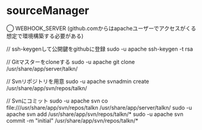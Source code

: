 # sourceManager

◯ WEBHOOK_SERVER
(github.comからはapacheユーザーでアクセスがくる想定で環境構築する必要がある)

// ssh-keygenして公開鍵をgithubに登録
sudo -u apache ssh-keygen -t rsa

// Gitマスターをcloneする
sudo -u apache git clone /usr/share/app/server/talkn/

// Svnリポジトリを用意
sudo -u apache svnadmin create /usr/share/app/svn/repos/talkn/

// Svnにコミット
sudo -u apache svn co file:///usr/share/app/svn/repos/talkn /usr/share/app/server/talkn/
sudo -u apache svn add /usr/share/app/svn/repos/talkn/*
sudo -u apache svn commit -m "initial" /usr/share/app/svn/repos/talkn/*
